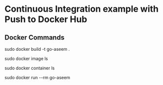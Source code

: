 # Continuous Integration example with Push to Docker Hub
## **Docker Commands**

sudo docker build -t go-aseem .

sudo docker image ls

sudo docker container ls

sudo docker run --rm go-aseem
